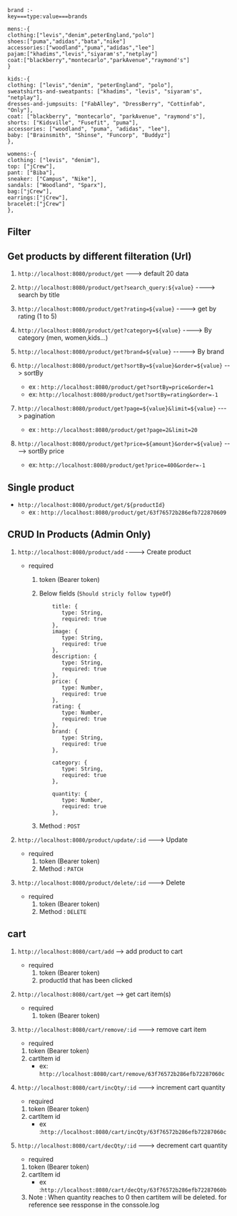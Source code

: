 ```
brand :-
key===type:value===brands

mens:-{
clothing:["levis","denim",peterEngland,"polo"]
shoes:["puma","adidas","bata","nike"]
accessories:["woodland","puma","adidas","lee"]
pajam:["khadims","levis","siyaram's","netplay"]
coat:["blackberry","montecarlo","parkAvenue","raymond's"]
}

kids:-{
clothing: ["levis","denim", "peterEngland", "polo"],
sweatshirts-and-sweatpants: ["khadims", "levis", "siyaram's", "netplay"],
dresses-and-jumpsuits: ["FabAlley", "DressBerry", "Cottinfab", "Only"],
coat: ["blackberry", "montecarlo", "parkAvenue", "raymond's"],
shorts: ["Kidsville", "Fusefit", "puma"],
accessories: ["woodland", "puma", "adidas", "lee"],
baby: ["Brainsmith", "Shinse", "Funcorp", "Buddyz"]
},

womens:-{
clothing: ["levis", "denim"],
top: ["jCrew"],
pant: ["Biba"],
sneaker: ["Campus", "Nike"],
sandals: ["Woodland", "Sparx"],
bag:["jCrew"],
earrings:["jCrew"],
bracelet:["jCrew"]
},
```


## Filter

## Get products by different filteration (Url) 

1. `http://localhost:8080/product/get` ---> default 20 data

2. `http://localhost:8080/product/get?search_query:${value}` ----> search by title

3. `http://localhost:8080/product/get?rating=${value}` ----> get by rating (1 to 5)

4. `http://localhost:8080/product/get?category=${value}` ----> By category (men, women,kids...)

5. `http://localhost:8080/product/get?brand=${value}` -----> By brand

6. `http://localhost:8080/product/get?sortBy=${value}&order=${value}` --> sortBy
   - ex : `http://localhost:8080/product/get?sortBy=price&order=1`
   - ex: `http://localhost:8080/product/get?sortBy=rating&order=-1`


7. `http://localhost:8080/product/get?page=${value}&limit=${value}` ---> pagination
   - ex : `http://localhost:8080/product/get?page=2&limit=20`   


8. `http://localhost:8080/product/get?price=${amount}&order=${value}` ----> sortBy price
   - ex: `http://localhost:8080/product/get?price=400&order=-1`
      

## Single product

- `http://localhost:8080/product/get/${productId}`
   - ex : `http://localhost:8080/product/get/63f76572b286efb722870609`


## CRUD In Products (Admin Only)

1. `http://localhost:8080/product/add` ----> Create product
   - required 
     1. token (Bearer token)

     2. Below fields (`Should stricly follow typeOf`)
        ```
            title: {
               type: String,
               required: true
            },
            image: {
               type: String,
               required: true
            },
            description: {
               type: String,
               required: true
            },
            price: {
               type: Number,
               required: true
            },
            rating: {
               type: Number,
               required: true
            },
            brand: {
               type: String,
               required: true
            },

            category: {
               type: String,
               required: true
            },

            quantity: {
               type: Number,
               required: true
            },
        ```
      3. Method : `POST`

2. `http://localhost:8080/product/update/:id` ---> Update 
   - required 
     1. token (Bearer token)
     2. Method : `PATCH`

3. `http://localhost:8080/product/delete/:id` ---> Delete 
   - required 
     1. token (Bearer token)
     2. Method : `DELETE`
      


##  cart

1. `http://localhost:8080/cart/add` --> add product to cart
   - required 
     1. token (Bearer token)
     2. productId that has been clicked

2. `http://localhost:8080/cart/get`  --> get cart item(s)
   - required 
     1. token (Bearer token)

3. `http://localhost:8080/cart/remove/:id` ---> remove cart item
    - required 
     1. token (Bearer token)
     2. cartItem id
         - ex: `http://localhost:8080/cart/remove/63f76572b286efb72287060c`

4. `http://localhost:8080/cart/incQty/:id` ---> increment cart quantity
    - required 
     1. token (Bearer token)
     2. cartItem id
        - ex :`http://localhost:8080/cart/incQty/63f76572b286efb72287060c`

5. `http://localhost:8080/cart/decQty/:id` ---> decrement cart quantity
    - required 
     1. token (Bearer token)
     2. cartItem id
        - ex :`http://localhost:8080/cart/decQty/63f76572b286efb72287060b`
     3. Note : When quantity reaches to 0 then cartitem will be deleted. for reference see ressponse in the conssole.log

  
      

